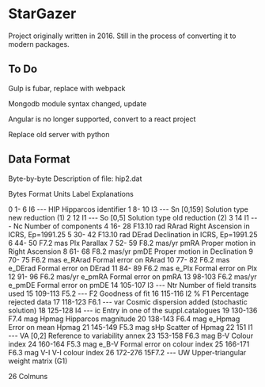 # StarGazer

Project originally written in 2016. Still in the process of converting it to modern packages.

## To Do

Gulp is fubar, replace with webpack

Mongodb module syntax changed, update

Angular is no longer supported, convert to a react project

Replace old server with python

## Data Format

Byte-by-byte Description of file: hip2.dat

   Bytes Format Units    Label   Explanations

0   1-  6  I6    ---      HIP     Hipparcos identifier
1   8- 10  I3    ---      Sn      [0,159] Solution type new reduction (1)
2      12  I1    ---      So      [0,5] Solution type old reduction (2)
3      14  I1    ---      Nc      Number of components
4   16- 28 F13.10 rad      RArad   Right Ascension in ICRS, Ep=1991.25
5   30- 42 F13.10 rad      DErad   Declination in ICRS, Ep=1991.25
6   44- 50  F7.2  mas      Plx     Parallax
7   52- 59  F8.2  mas/yr   pmRA    Proper motion in Right Ascension
8   61- 68  F8.2  mas/yr   pmDE    Proper motion in Declination
9   70- 75  F6.2  mas     e_RArad  Formal error on RArad
10  77- 82  F6.2  mas     e_DErad  Formal error on DErad
11  84- 89  F6.2  mas      e_Plx   Formal error on Plx
12  91- 96  F6.2  mas/yr   e_pmRA  Formal error on pmRA
13  98-103  F6.2  mas/yr   e_pmDE  Formal error on pmDE
14  105-107  I3    ---      Ntr     Number of field transits used
15  109-113  F5.2  ---      F2      Goodness of fit
16  115-116  I2    %        F1      Percentage rejected data
17  118-123  F6.1  ---      var     Cosmic dispersion added (stochastic solution)
18  125-128  I4    ---      ic      Entry in one of the suppl.catalogues
19  130-136  F7.4  mag      Hpmag   Hipparcos magnitude
20  138-143  F6.4  mag     e_Hpmag  Error on mean Hpmag
21  145-149  F5.3  mag      sHp     Scatter of Hpmag
22  151  I1    ---      VA      [0,2] Reference to variability annex
23  153-158  F6.3  mag      B-V     Colour index
24  160-164  F5.3  mag      e_B-V   Formal error on colour index
25  166-171  F6.3  mag      V-I     V-I colour index
26  172-276 15F7.2 ---      UW      Upper-triangular weight matrix (G1)

 26 Colmuns